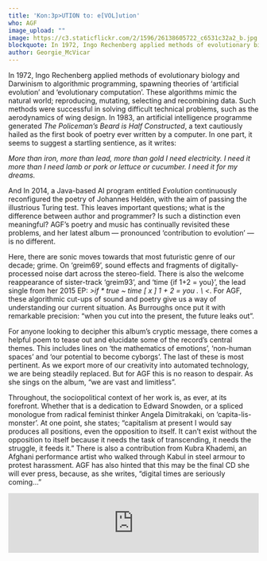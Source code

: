 ```yaml
---
title: 'Kon:3p>UTION to: e[VOL]ution'
who: AGF
image_upload: ""
image: https://c3.staticflickr.com/2/1596/26138605722_c6531c32a2_b.jpg
blockquote: In 1972, Ingo Rechenberg applied methods of evolutionary biology and Darwinism to algorithmic programming, spawning theories of ‘artificial evolution’ and ‘evolutionary computation’. These algorithms mimic the natural world; reproducing, mutating, selecting and recombining data. Such methods were successful in solving difficult technical problems, such as the aerodynamics of wing design.
author: Georgie_McVicar
---
```

In 1972, Ingo Rechenberg applied methods of evolutionary biology and Darwinism to algorithmic programming, spawning theories of ‘artificial evolution’ and ‘evolutionary computation’. These algorithms mimic the natural world; reproducing, mutating, selecting and recombining data. Such methods were successful in solving difficult technical problems, such as the aerodynamics of wing design. In 1983, an artificial intelligence programme generated _The Policeman’s Beard is Half Constructed_, a text cautiously hailed as the first book of poetry ever written by a computer. In one part, it seems to suggest a startling sentience, as it writes: 

_More than iron, more than lead, more than gold I need electricity.
I need it more than I need lamb or pork or lettuce or cucumber.
I need it for my dreams._

And In 2014, a Java-based AI program entitled _Evolution_ continuously reconfigured the poetry of Johannes Heldén, with the aim of passing the illustrious Turing test. This leaves important questions; what is the difference between author and programmer? Is such a distinction even meaningful? AGF’s poetry and music has continually revisited these problems, and her latest album — pronounced ‘contribution to evolution’ — is no different. 

Here, there are sonic moves towards that most futuristic genre of our decade; grime. On ‘greim69’, sound effects and fragments of digitally-processed noise dart across the stereo-field. There is also the welcome reappearance of sister-track ‘greim93’, and ‘time {if 1+2 = you}’, the lead single from her 2015 EP: _>if * true ~ time [ x ] 1 + 2 = you . \ <_. For AGF, these algorithmic cut-ups of sound and poetry give us a way of understanding our current situation. As Burroughs once put it with remarkable precision: “when you cut into the present, the future leaks out”.

For anyone looking to decipher this album’s cryptic message, there comes a helpful poem to tease out and elucidate some of the record’s central themes. This includes lines on ‘the mathematics of emotions’, ‘non-human spaces’ and ‘our potential to become cyborgs’. The last of these is most pertinent. As we export more of our creativity into automated technology, we are being steadily replaced. But for AGF this is no reason to despair. As she sings on the album, “we are vast and limitless”. 

Throughout, the sociopolitical context of her work is, as ever, at its forefront. Whether that is a dedication to Edward Snowden, or a spliced monologue from radical feminist thinker Angela Dimitrakaki, on ‘capita-lis-monster’. At one point, she states; “capitalism at present I would say produces all positions, even the opposition to itself. It can’t exist without the opposition to itself because it needs the task of transcending, it needs the struggle, it feeds it.” There is also a contribution from Kubra Khademi, an Afghani performance artist who walked through Kabul in steel armour to protest harassment. AGF has also hinted that this may be the final CD she will ever press, because, as she writes, “digital times are seriously coming…” 

<iframe style="border: 0; width: 100%; height: 120px;" src="http://bandcamp.com/EmbeddedPlayer/album=2717932456/size=large/bgcol=ffffff/linkcol=333333/tracklist=false/artwork=small/transparent=true/" seamless><a href="http://agf-poemproducer.bandcamp.com/album/kon-3p-ution-to-e-vol-ution">Kon:3p>UTION to: e[VOL]ution by AGF</a></iframe>